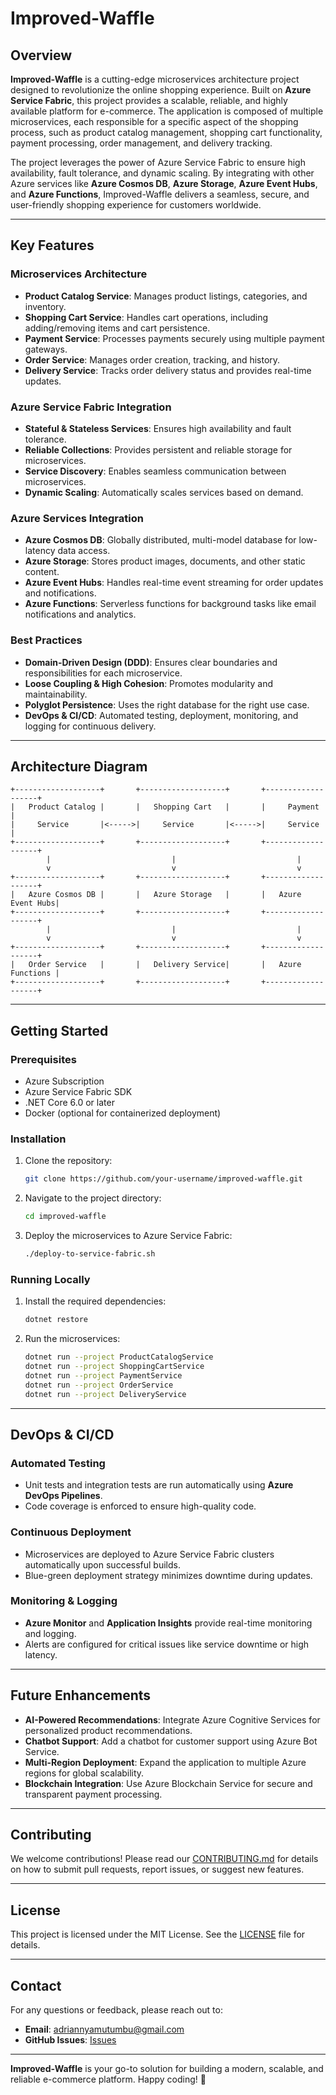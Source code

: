 # Improved-Waffle

## Overview

**Improved-Waffle** is a cutting-edge microservices architecture project designed to revolutionize the online shopping experience. Built on **Azure Service Fabric**, this project provides a scalable, reliable, and highly available platform for e-commerce. The application is composed of multiple microservices, each responsible for a specific aspect of the shopping process, such as product catalog management, shopping cart functionality, payment processing, order management, and delivery tracking.

The project leverages the power of Azure Service Fabric to ensure high availability, fault tolerance, and dynamic scaling. By integrating with other Azure services like **Azure Cosmos DB**, **Azure Storage**, **Azure Event Hubs**, and **Azure Functions**, Improved-Waffle delivers a seamless, secure, and user-friendly shopping experience for customers worldwide.

---

## Key Features

### Microservices Architecture
- **Product Catalog Service**: Manages product listings, categories, and inventory.
- **Shopping Cart Service**: Handles cart operations, including adding/removing items and cart persistence.
- **Payment Service**: Processes payments securely using multiple payment gateways.
- **Order Service**: Manages order creation, tracking, and history.
- **Delivery Service**: Tracks order delivery status and provides real-time updates.

### Azure Service Fabric Integration
- **Stateful & Stateless Services**: Ensures high availability and fault tolerance.
- **Reliable Collections**: Provides persistent and reliable storage for microservices.
- **Service Discovery**: Enables seamless communication between microservices.
- **Dynamic Scaling**: Automatically scales services based on demand.

### Azure Services Integration
- **Azure Cosmos DB**: Globally distributed, multi-model database for low-latency data access.
- **Azure Storage**: Stores product images, documents, and other static content.
- **Azure Event Hubs**: Handles real-time event streaming for order updates and notifications.
- **Azure Functions**: Serverless functions for background tasks like email notifications and analytics.

### Best Practices
- **Domain-Driven Design (DDD)**: Ensures clear boundaries and responsibilities for each microservice.
- **Loose Coupling & High Cohesion**: Promotes modularity and maintainability.
- **Polyglot Persistence**: Uses the right database for the right use case.
- **DevOps & CI/CD**: Automated testing, deployment, monitoring, and logging for continuous delivery.

---

## Architecture Diagram

```plaintext
+-------------------+       +-------------------+       +-------------------+
|   Product Catalog |       |   Shopping Cart   |       |     Payment       |
|     Service       |<----->|     Service       |<----->|     Service       |
+-------------------+       +-------------------+       +-------------------+
        |                           |                           |
        v                           v                           v
+-------------------+       +-------------------+       +-------------------+
|   Azure Cosmos DB |       |   Azure Storage   |       |   Azure Event Hubs|
+-------------------+       +-------------------+       +-------------------+
        |                           |                           |
        v                           v                           v
+-------------------+       +-------------------+       +-------------------+
|   Order Service   |       |   Delivery Service|       |   Azure Functions |
+-------------------+       +-------------------+       +-------------------+
```

---

## Getting Started

### Prerequisites
- Azure Subscription
- Azure Service Fabric SDK
- .NET Core 6.0 or later
- Docker (optional for containerized deployment)

### Installation
1. Clone the repository:
   ```bash
   git clone https://github.com/your-username/improved-waffle.git
   ```
2. Navigate to the project directory:
   ```bash
   cd improved-waffle
   ```
3. Deploy the microservices to Azure Service Fabric:
   ```bash
   ./deploy-to-service-fabric.sh
   ```

### Running Locally
1. Install the required dependencies:
   ```bash
   dotnet restore
   ```
2. Run the microservices:
   ```bash
   dotnet run --project ProductCatalogService
   dotnet run --project ShoppingCartService
   dotnet run --project PaymentService
   dotnet run --project OrderService
   dotnet run --project DeliveryService
   ```

---

## DevOps & CI/CD

### Automated Testing
- Unit tests and integration tests are run automatically using **Azure DevOps Pipelines**.
- Code coverage is enforced to ensure high-quality code.

### Continuous Deployment
- Microservices are deployed to Azure Service Fabric clusters automatically upon successful builds.
- Blue-green deployment strategy minimizes downtime during updates.

### Monitoring & Logging
- **Azure Monitor** and **Application Insights** provide real-time monitoring and logging.
- Alerts are configured for critical issues like service downtime or high latency.

---

## Future Enhancements
- **AI-Powered Recommendations**: Integrate Azure Cognitive Services for personalized product recommendations.
- **Chatbot Support**: Add a chatbot for customer support using Azure Bot Service.
- **Multi-Region Deployment**: Expand the application to multiple Azure regions for global scalability.
- **Blockchain Integration**: Use Azure Blockchain Service for secure and transparent payment processing.

---

## Contributing
We welcome contributions! Please read our [CONTRIBUTING.md](CONTRIBUTING.md) for details on how to submit pull requests, report issues, or suggest new features.

---

## License
This project is licensed under the MIT License. See the [LICENSE](LICENSE) file for details.

---

## Contact
For any questions or feedback, please reach out to:
- **Email**: adriannyamutumbu@gmail.com
- **GitHub Issues**: [Issues](https://github.com/adrianvince7/improved-waffle/issues)

---

**Improved-Waffle** is your go-to solution for building a modern, scalable, and reliable e-commerce platform. Happy coding! 🚀
